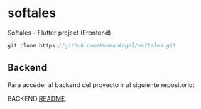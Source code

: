 # softales

Softales - Flutter project (Frontend).


```dart
git clone https://github.com/HuamanAngel/softales.git
```


## Backend
Para acceder al backend del proyecto ir al siguiente repositorio:

BACKEND [README](https://github.com/HuamanAngel/softales_backend).
